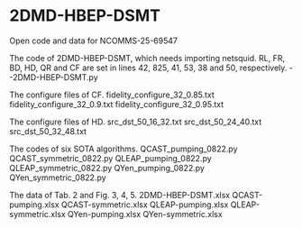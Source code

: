 # 2DMD-HBEP-DSMT
Open code and data for NCOMMS-25-69547

The code of 2DMD-HBEP-DSMT, which needs importing netsquid. RL, FR, BD, HD, QR and CF are set in lines 42, 825, 41, 53, 38 and 50, respectively. 
--2DMD-HBEP-DSMT.py

The configure files of CF.
  fidelity_configure_32_0.85.txt
  fidelity_configure_32_0.9.txt
  fidelity_configure_32_0.95.txt

The configure files of HD.
  src_dst_50_16_32.txt
  src_dst_50_24_40.txt
  src_dst_50_32_48.txt

The codes of six SOTA algorithms.
  QCAST_pumping_0822.py
  QCAST_symmetric_0822.py
  QLEAP_pumping_0822.py
  QLEAP_symmetric_0822.py
  QYen_pumping_0822.py
  QYen_symmetric_0822.py

The data of Tab. 2 and Fig. 3, 4, 5.
  2DMD-HBEP-DSMT.xlsx
  QCAST-pumping.xlsx
  QCAST-symmetric.xlsx
  QLEAP-pumping.xlsx
  QLEAP-symmetric.xlsx
  QYen-pumping.xlsx
  QYen-symmetric.xlsx

